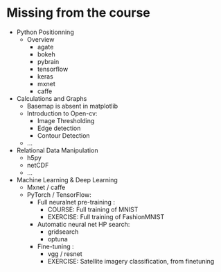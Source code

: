 # Missing from the course

- Python Positionning
  - Overview
    - agate
    - bokeh
    - pybrain
    - tensorflow
    - keras
    - mxnet
    - caffe
- Calculations and Graphs
  - Basemap is absent in matplotlib
  - Introduction to Open-cv:
    - Image Thresholding
    - Edge detection
    - Contour Detection
  - ...
- Relational Data Manipulation
  - h5py
  - netCDF
  - ...
- Machine Learning & Deep Learning
  - Mxnet / caffe
  - PyTorch / TensorFlow:
    - Full neuralnet pre-training :
      - COURSE: Full training of MNIST
      - EXERCISE: Full training of FashionMNIST
    - Automatic neural net HP search:
      - gridsearch
      - optuna
    - Fine-tuning :
      - vgg / resnet
      - EXERCISE: Satellite imagery classification, from finetuning

